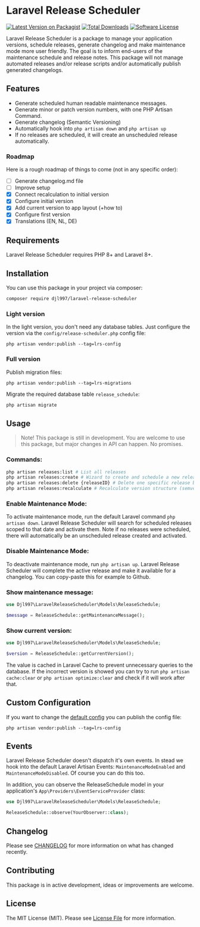 # Laravel Release Scheduler

[![Latest Version on Packagist](https://img.shields.io/packagist/v/djl997/laravel-release-scheduler.svg?style=flat-square)](https://packagist.org/packages/djl997/laravel-release-scheduler)
[![Total Downloads](https://img.shields.io/packagist/dt/djl997/laravel-release-scheduler.svg?style=flat-square)](https://packagist.org/packages/djl997/laravel-release-scheduler)
[![Software License](https://img.shields.io/badge/license-MIT-brightgreen.svg?style=flat-square)](LICENSE)

Laravel Release Scheduler is a package to manage your application versions, schedule releases, generate changelog and make maintenance mode more user friendly. The goal is to inform end-users of the maintenance schedule and release notes. This package will not manage automated releases and/or release scripts and/or automatically publish generated changelogs.

## Features
- Generate scheduled human readable maintenance messages.
- Generate minor or patch version numbers, with one PHP Artisan Command.
- Generate changelog (Semantic Versioning)
- Automatically hook into `php artisan down` and `php artisan up`
- If no releases are scheduled, it will create an unscheduled release automatically.

### Roadmap
Here is a rough roadmap of things to come (not in any specific order):

- [ ] Generate changelog.md file
- [ ] Improve setup
- [x] Connect recalculation to initial version
- [x] Configure initial version
- [x] Add current version to app layout (+how to)
- [x] Configure first version
- [x] Translations (EN, NL, DE)

## Requirements
Laravel Release Scheduler requires PHP 8+ and Laravel 8+.

## Installation
You can use this package in your project via composer:
```bash
composer require djl997/laravel-release-scheduler
```

### Light version
In the light version, you don't need any database tables. Just configure the version via the `config/release-scheduler.php` config file:
```
php artisan vendor:publish --tag=lrs-config
```

### Full version
Publish migration files:
```
php artisan vendor:publish --tag=lrs-migrations
```

Migrate the required database table `release_schedule`:
```bash
php artisan migrate
```

## Usage
> Note! This package is still in development. You are welcome to use this package, but major changes in API can happen. No promises.

### Commands:
```bash
php artisan releases:list # List all releases
php artisan releases:create # Wizard to create and schedule a new release
php artisan releases:delete {releaseID} # Delete one specific release by ID
php artisan releases:recalculate # Recalculate version structure (semver)
```
### Enable Maintenance Mode:
To activate maintenance mode, run the default Laravel command `php artisan down`. Laravel Release Scheduler will search for scheduled releases scoped to that date and activate them. Note if no releases were scheduled, there will automatically be an unscheduled release created and activated.

### Disable Maintenance Mode:
To deactivate maintenance mode, run `php artisan up`. Laravel Release Scheduler will complete the active release and make it available for a changelog. You can copy-paste this for example to Github.

### Show maintenance message:
```php
use Djl997\LaravelReleaseScheduler\Models\ReleaseSchedule;

$message = ReleaseSchedule::getMaintenanceMessage();
```

### Show current version:
```php
use Djl997\LaravelReleaseScheduler\Models\ReleaseSchedule;

$version = ReleaseSchedule::getCurrentVersion();
```
The value is cached in Laravel Cache to prevent unnecessary queries to the database. If the incorrect version is showed you can try to run `php artisan cache:clear` or `php artisan optimize:clear` and check if it will work after that.

## Custom Configuration
If you want to change the [default config](config/config.php) you can publish the config file:
```
php artisan vendor:publish --tag=lrs-config
```

## Events
Laravel Release Scheduler doesn't dispatch it's own events. In stead we hook into the default Laravel Artisan Events: `MaintenanceModeEnabled` and `MaintenanceModeDisabled`. Of course you can do this too.

In addition, you can observe the ReleaseSchedule model in your application's `App\Providers\EventServiceProvider` class:

```php
use Djl997\LaravelReleaseScheduler\Models\ReleaseSchedule;

ReleaseSchedule::observe(YourObserver::class);
```

## Changelog
Please see [CHANGELOG](CHANGELOG.md) for more information on what has changed recently.

## Contributing

This package is in active development, ideas or improvements are welcome.

## License

The MIT License (MIT). Please see [License File](LICENSE) for more information.